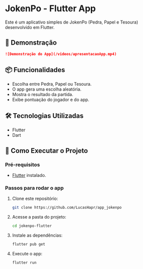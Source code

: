 # JokenPo - Flutter App

Este é um aplicativo simples de JokenPo (Pedra, Papel e Tesoura) desenvolvido em Flutter.

## 🎥 Demonstração

```md
![Demonstração do App](/videos/apresentacaoApp.mp4)
```

## 📦 Funcionalidades

- Escolha entre Pedra, Papel ou Tesoura.
- O app gera uma escolha aleatória.
- Mostra o resultado da partida.
- Exibe pontuação do jogador e do app.

## 🛠 Tecnologias Utilizadas

- Flutter
- Dart

## 🚀 Como Executar o Projeto

### Pré-requisitos

- [Flutter](https://flutter.dev/docs/get-started/install) instalado.

### Passos para rodar o app

1. Clone este repositório:

   ```sh
   git clone https://github.com/LucasHapr/app_jokenpo
   ```

2. Acesse a pasta do projeto:

   ```sh
   cd jokenpo-flutter
   ```

3. Instale as dependências:

   ```sh
   flutter pub get
   ```

4. Execute o app:

   ```sh
   flutter run
   ```
